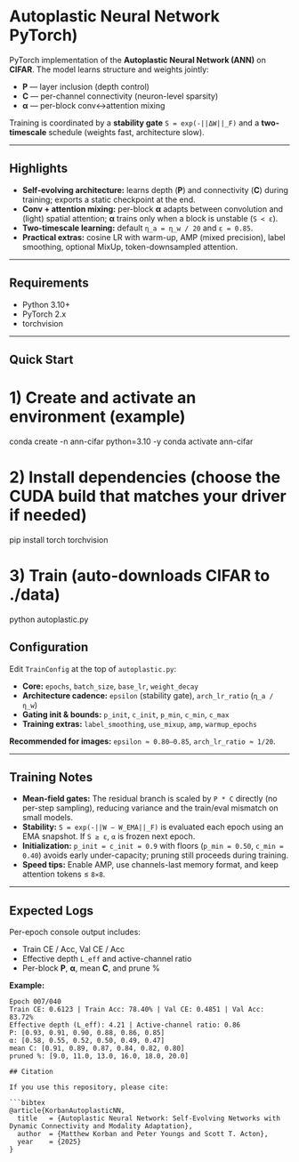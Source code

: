 # Autoplastic Neural Network PyTorch)

PyTorch implementation of the **Autoplastic Neural Network (ANN)** on **CIFAR**. The model learns structure and weights jointly:

- **P** — layer inclusion (depth control)  
- **C** — per-channel connectivity (neuron-level sparsity)  
- **α** — per-block conv↔attention mixing

Training is coordinated by a **stability gate** `S = exp(-||ΔW||_F)` and a **two-timescale** schedule (weights fast, architecture slow).

---

## Highlights

- **Self-evolving architecture:** learns depth (**P**) and connectivity (**C**) during training; exports a static checkpoint at the end.  
- **Conv + attention mixing:** per-block **α** adapts between convolution and (light) spatial attention; **α** trains only when a block is unstable (`S < ε`).  
- **Two-timescale learning:** default `η_a = η_w / 20` and `ε = 0.85`.  
- **Practical extras:** cosine LR with warm-up, AMP (mixed precision), label smoothing, optional MixUp, token-downsampled attention.

---

## Requirements

- Python 3.10+  
- PyTorch 2.x  
- torchvision

---

## Quick Start


# 1) Create and activate an environment (example)
conda create -n ann-cifar python=3.10 -y
conda activate ann-cifar

# 2) Install dependencies (choose the CUDA build that matches your driver if needed)
pip install torch torchvision

# 3) Train (auto-downloads CIFAR to ./data)
python autoplastic.py

## Configuration

Edit `TrainConfig` at the top of `autoplastic.py`:

- **Core:** `epochs`, `batch_size`, `base_lr`, `weight_decay`
- **Architecture cadence:** `epsilon` (stability gate), `arch_lr_ratio` (`η_a / η_w`)
- **Gating init & bounds:** `p_init`, `c_init`, `p_min`, `c_min`, `c_max`
- **Training extras:** `label_smoothing`, `use_mixup`, `amp`, `warmup_epochs`

**Recommended for images:** `epsilon ≈ 0.80–0.85`, `arch_lr_ratio ≈ 1/20`.

---

## Training Notes

- **Mean-field gates:** The residual branch is scaled by `P * C` directly (no per-step sampling), reducing variance and the train/eval mismatch on small models.  
- **Stability:** `S = exp(-||W − W_EMA||_F)` is evaluated each epoch using an EMA snapshot. If `S ≥ ε`, `α` is frozen next epoch.  
- **Initialization:** `p_init = c_init = 0.9` with floors (`p_min = 0.50`, `c_min = 0.40`) avoids early under-capacity; pruning still proceeds during training.  
- **Speed tips:** Enable AMP, use channels-last memory format, and keep attention tokens ≤ `8×8`.

---

## Expected Logs

Per-epoch console output includes:

- Train CE / Acc, Val CE / Acc  
- Effective depth `L_eff` and active-channel ratio  
- Per-block **P**, **α**, mean **C**, and prune %

**Example:**
```text
Epoch 007/040
Train CE: 0.6123 | Train Acc: 78.40% | Val CE: 0.4851 | Val Acc: 83.72%
Effective depth (L_eff): 4.21 | Active-channel ratio: 0.86
P: [0.93, 0.91, 0.90, 0.88, 0.86, 0.85]
α: [0.58, 0.55, 0.52, 0.50, 0.49, 0.47]
mean C: [0.91, 0.89, 0.87, 0.84, 0.82, 0.80]
pruned %: [9.0, 11.0, 13.0, 16.0, 18.0, 20.0]

## Citation

If you use this repository, please cite:

```bibtex
@article{KorbanAutoplasticNN,
  title   = {Autoplastic Neural Network: Self-Evolving Networks with Dynamic Connectivity and Modality Adaptation},
  author  = {Matthew Korban and Peter Youngs and Scott T. Acton},
  year    = {2025}
}


